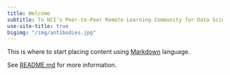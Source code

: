 ```yaml
---
title: Welcome
subtitle: To NCI’s Peer-to-Peer Remote Learning Community for Data Science
use-site-title: true
bigimg: "/img/antibodies.jpg"
---
```


This is where to start placing content using [Markdown](https://markdowntutorial.com) language.

See [README.md](README) for more information.
